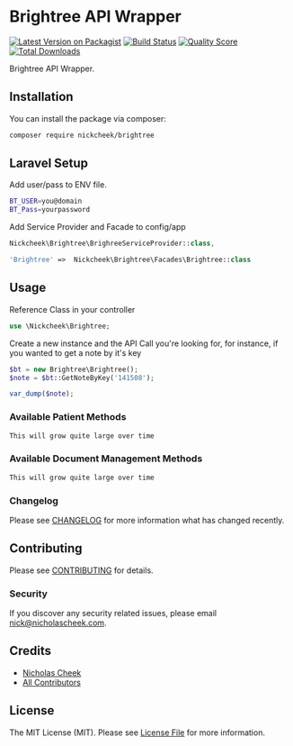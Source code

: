 # Brightree API Wrapper

[![Latest Version on Packagist](https://img.shields.io/packagist/v/nickcheek/brightree.svg?style=flat-square)](https://packagist.org/packages/nickcheek/brightree)
[![Build Status](https://img.shields.io/travis/nickcheek/brightree/master.svg?style=flat-square)](https://travis-ci.org/nickcheek/brightree)
[![Quality Score](https://img.shields.io/scrutinizer/g/nickcheek/brightree.svg?style=flat-square)](https://scrutinizer-ci.com/g/nickcheek/brightree)
[![Total Downloads](https://img.shields.io/packagist/dt/nickcheek/brightree.svg?style=flat-square)](https://packagist.org/packages/nickcheek/brightree)

Brightree API Wrapper.  

## Installation

You can install the package via composer:

```bash
composer require nickcheek/brightree
```
## Laravel Setup

Add user/pass to ENV file.

```bash
BT_USER=you@domain
BT_Pass=yourpassword
```

Add Service Provider and Facade to config/app

``` php
Nickcheek\Brightree\BrighreeServiceProvider::class,
```
``` php
'Brightree' =>  Nickcheek\Brightree\Facades\Brightree::class
```

## Usage

Reference Class in your controller
``` php
use \Nickcheek\Brightree;
```

Create a new instance and the API Call you're looking for, for instance, if you wanted to get a note by it's key
``` php
$bt = new Brightree\Brightree();
$note = $bt::GetNoteByKey('141508');

var_dump($note);
```
### Available Patient Methods

``` bash
This will grow quite large over time
```

### Available Document Management Methods

``` bash
This will grow quite large over time
```

### Changelog

Please see [CHANGELOG](CHANGELOG.md) for more information what has changed recently.

## Contributing

Please see [CONTRIBUTING](CONTRIBUTING.md) for details.

### Security

If you discover any security related issues, please email nick@nicholascheek.com.

## Credits

- [Nicholas Cheek](https://github.com/nickcheek)
- [All Contributors](../../contributors)

## License

The MIT License (MIT). Please see [License File](LICENSE.md) for more information.
